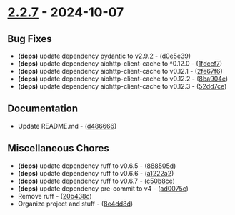 # [2.2.7](https://github.com/seriaati/enka-py/compare/v2.2.6..v2.2.7) - 2024-10-07

## Bug Fixes

- **(deps)** update dependency pydantic to v2.9.2 - ([d0e5e39](https://github.com/seriaati/enka-py/commit/d0e5e398584ced8bbdf0815e876831a0a8a7e8c5))
- **(deps)** update dependency aiohttp-client-cache to ^0.12.0 - ([1fdcef7](https://github.com/seriaati/enka-py/commit/1fdcef781453edecc0e0dffd6761efdd9ebae06e))
- **(deps)** update dependency aiohttp-client-cache to v0.12.1 - ([2fe67f6](https://github.com/seriaati/enka-py/commit/2fe67f646d713ca0ca73af348c57da66390a4f38))
- **(deps)** update dependency aiohttp-client-cache to v0.12.2 - ([8ba904e](https://github.com/seriaati/enka-py/commit/8ba904e4d2a688085e6c6da8a15738c9e334a37b))
- **(deps)** update dependency aiohttp-client-cache to v0.12.3 - ([52dd7ce](https://github.com/seriaati/enka-py/commit/52dd7ce461ba461cacb088369c64f1291f06741a))

## Documentation

- Update README.md - ([d486666](https://github.com/seriaati/enka-py/commit/d4866665e72a8ae0a99b21c2129f269c5b9e9895))

## Miscellaneous Chores

- **(deps)** update dependency ruff to v0.6.5 - ([888505d](https://github.com/seriaati/enka-py/commit/888505d024bac71f19ef98ead35873b64d50cf39))
- **(deps)** update dependency ruff to v0.6.6 - ([a1222a2](https://github.com/seriaati/enka-py/commit/a1222a232b51f19b78273cbcc93e8f3e25eafcb7))
- **(deps)** update dependency ruff to v0.6.7 - ([c50b8ce](https://github.com/seriaati/enka-py/commit/c50b8cea4d2209114a24a2bd4fa744e09cd8a90b))
- **(deps)** update dependency pre-commit to v4 - ([ad0075c](https://github.com/seriaati/enka-py/commit/ad0075ca015b720a10d364462cee1b21307a2d09))
- Remove ruff - ([20b438c](https://github.com/seriaati/enka-py/commit/20b438c852902fc9aa9e9739176971efd0ef633c))
- Organize project and stuff - ([8e4dd8d](https://github.com/seriaati/enka-py/commit/8e4dd8d78264dc3a1e40580a8c5d64cf395e2989))

